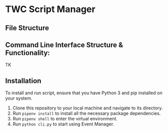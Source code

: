 # TWC Script Manager

## File Structure

## Command Line Interface Structure & Functionality:

TK

## Installation

To install and run script, ensure that you have Python 3 and pip installed on your system.

1. Clone this repository to your local machine and navigate to its directory.
2. Run `pipenv install` to install all the necessary package dependencies.
3. Run `pipenv shell` to enter the virtual environment.
6. Run `python cli.py` to start using Event Manager.
